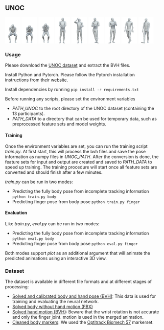 ## UNOC

<img src="./images/1.png" alt="drawing" width="10%"/>
<img src="./images/2.png" alt="drawing" width="10%"/>
<img src="./images/3.png" alt="drawing" width="10%"/>
<img src="./images/4.png" alt="drawing" width="10%"/>
<img src="./images/5.png" alt="drawing" width="10%"/>
<img src="./images/6.png" alt="drawing" width="10%"/>
<img src="./images/7.png" alt="drawing" width="10%"/>
<img src="./images/8.png" alt="drawing" width="10%"/>
<img src="./images/9.png" alt="drawing" width="10%"/>

### Usage

Please download the [UNOC dataset](https://cloud.tugraz.at/index.php/s/ykqxA7HxYMnwbXr) and extract the BVH files.

Install Python and Pytorch. Please follow the Pytorch installation instructions from their [website](https://pytorch.org/get-started/locally/).

Install dependencies by running `pip install -r requirements.txt`

Before running any scripts, please set the environment variables

- _PATH_UNOC_ to the root directory of the UNOC dataset (containing the 13 participants).
- _PATH_DATA_ to a directory that can be used for temporary data, such as preprocessed feature sets and model weights.

#### Training

Once the environment variables are set, you can run the training script _train.py_. At first start, this will process the bvh files and save the pose
information as numpy files in _UNOC_PATH_. After the conversion is done, the feature sets for input and output are created and saved to _PATH_DATA_ to speed up
training. The training procedure will start once all feature sets are converted and should finish after a few minutes.

_train.py_ can be run in two modes:

- Predicting the fully body pose from incomplete tracking information `python train.py body`
- Predicting finger pose from body pose `python train.py finger`

#### Evaluation

Like _train.py_, _eval.py_ can be run in two modes:

- Predicting the fully body pose from incomplete tracking information `python eval.py body`
- Predicting finger pose from body pose `python eval.py finger`

Both modes support _plot_ as an additional argument that will animate the predicted animations using an interactive 3D view.

### Dataset

The dataset is available in different file formats and at different stages of processing:

- [Solved and calibrated body and hand pose (BVH)](https://cloud.tugraz.at/index.php/s/ykqxA7HxYMnwbXr): This data is used for training and evaluating the
  neural network.
- [Solved body without hand motion (FBX)](https://cloud.tugraz.at/index.php/s/NjdGBey6zaiayAb)
- [Solved hand motion (BVH)](https://cloud.tugraz.at/index.php/s/x4aorYcgtXoCLSL): Beware that the wrist rotation is not accurate and only the finger joint.
  motion is used in the merged animation.
- [Cleaned body markers](https://cloud.tugraz.at/index.php/s/q7KQ5gkkeP5QGoS): We used
  the [Optitrack Biomech 57](https://v22.wiki.optitrack.com/index.php?title=Biomech_(57)) markerset.